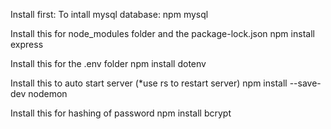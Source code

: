 Install first:
To intall mysql database:
npm mysql

Install this for node_modules folder and the package-lock.json 
npm install express 

Install this for the .env folder 
npm install dotenv

Install this to auto start server (*use rs to restart server)
npm install --save-dev nodemon

Install this for hashing of password
npm install bcrypt
